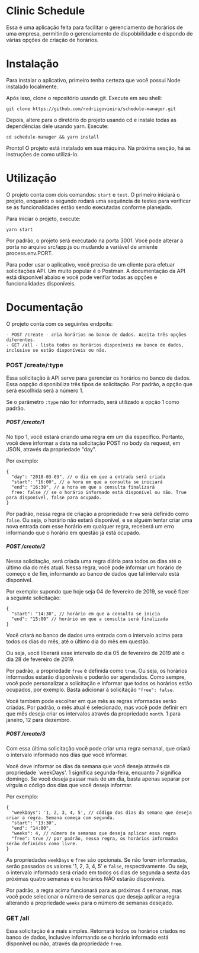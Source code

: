# Clinic Schedule

Essa é uma aplicação feita para facilitar o gerenciamento de horários de uma empresa, permitindo o gerenciamento de dispobbilidade e dispondo de várias opções de criação de horários.

# Instalação

Para instalar o aplicativo, primeiro tenha certeza que você possui Node instalado localmente.

Após isso, clone o repositório usando git. Execute em seu shell:

```
git clone https://github.com/rodriigovieira/schedule-manager.git
```

Depois, altere para o diretório do projeto usando cd e instale todas as dependências dele usando yarn. Execute:

```
cd schedule-manager && yarn install
```

Pronto! O projeto está instalado em sua máquina. Na próxima sesção, há as instruções de como utilizá-lo.

# Utilização

O projeto conta com dois comandos: `start` e `test`. O primeiro iniciará o projeto, enquanto o segundo rodará uma sequência de testes para verificar se as funcionalidades estão sendo executadas conforme planejado.

Para iniciar o projeto, execute:

```
yarn start
```

Por padrão, o projeto será executado na porta 3001. Você pode alterar a porta no arquivo src/app.js ou mudando a variável de amiente process.env.PORT.

Para poder usar o aplicativo, você precisa de um cliente para efetuar solicitações API. Um muito popular é o Postman. A documentação da API está disponível abaixo e você pode verifiar todas as opções e funcionalidades disponíveis.

# Documentação

O projeto conta com os seguintes endpoits:

```
- POST /create - cria horários no banco de dados. Aceita três opções diferentes.
- GET /all - lista todos os horários disponíveis no banco de dados, inclusive se estão disponíveis ou não.
```

### POST /create/:type

Essa solicitação à API serve para gerenciar os horários no banco de dados. Essa oopção disponibiliza três tipos de solicitação. Por padrão, a opção que será escolhida será a número 1.

Se o parâmetro `:type` não for informado, será utilizado a opção 1 como padrão.

##### POST /create/1

No tipo 1, você estará criando uma regra em um dia específico. Portanto, você deve informar a data na solicitação POST no body da request, em JSON, através da propriedade "day".

Por exemplo:

```
{
  "day": "2018-03-03", // o dia em que a entrada será criada
  "start": "16:00", // a hora em que a consulta se iniciará
  "end": "16:30", // a hora em que a consulta finalizará
  free: false // se o horário informado está disponível ou não. True para disponível, false para ocupado.
}
```

Por padrão, nessa regra de criação a propriedade `free` será definido como `false`. Ou seja, o horário não estará disponível, e se alguém tentar criar uma nova entrada com esse horário em qualquer regra, receberá um erro informando que o horário em questão já está ocupado.

##### POST /create/2

Nessa solicitação, será criada uma regra diária para todos os dias até o último dia do mês atual. Nessa regra, você pode informar um horário de começo e de fim, informando ao banco de dados que tal intervalo está disponível.

Por exemplo: supondo que hoje seja 04 de fevereiro de 2019, se você fizer a seguinte solicitação:

```
{
  "start": "14:30", // horário em que a consulta se inicia
  "end": "15:00" // horário em que a consulta será finalizada
}
```

Você criará no banco de dados uma entrada com o intervalo acima para todos os dias do mês, até o último dia do mês em questão.

Ou seja, você liberará esse intervalo do dia 05 de fevereiro de 2019 até o dia 28 de fevereiro de 2019.

Por padrão, a propriedade `free` é definida como `true`. Ou seja, os horários informados estarão disponíveis e poderão ser agendados. Como sempre, você pode personalizar a solicitação e informar que todos os horários estão ocupados, por exemplo. Basta adicionar à solicitação `"free": false`.

Você também pode escolher em que mês as regras informadas serão criadas. Por padrão, o mês atual é selecionado, mas você pode definir em que mês deseja criar os intervalos através da propriedade `month`. 1 para janeiro, 12 para dezembro.

##### POST /create/3

Com essa última solicitação você pode criar uma regra semanal, que criará o intervalo informado nos dias que você informar.

Você deve informar os dias da semana que você deseja através da propriedade `weekDays'. 1 significa segunda-feira, enquanto 7 significa domingo. Se você deseja passar mais de um dia, basta apenas separar por vírgula o código dos dias que você deseja informar.

Por exemplo:

```
{
  "weekDays": '1, 2, 3, 4, 5', // código dos dias da semana que deseja criar a regra. Semana começa com segunda.
  "start": '13:30",
  "end": "14:00",
  "weeks": 4, // número de semanas que deseja aplicar essa regra
  "free": true // por padrão, nessa regra, os horários informados serão definidos como livre.
}
```

As propriedades `weekDays` e `free` são opcionais. Se não forem informadas, serão passados os valores '1, 2, 3, 4, 5' e `false`, respectivamente. Ou seja, o intervalo informado será criado em todos os dias de segunda a sexta das próximas quatro semanas e os horários NÃO estarão disponíveis.

Por padrão, a regra acima funcionará para as próximas 4 semanas, mas você pode selecionar o número de semanas que deseja aplicar a regra alterando a propriedade `weeks` para o número de semanas desejado.

### GET /all

Essa solicitação é a mais simples. Retornará todos os horários criados no banco de dados, inclusive informando se o horário informado está disponível ou não, através da propriedade `free`.
